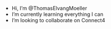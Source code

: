 - Hi, I’m @ThomasElvangMoeller
- I’m currently learning everything I can
- I’m looking to collaborate on Connect4

